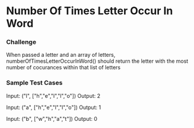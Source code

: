 # Number Of Times Letter Occur In Word

### Challenge

When passed a letter and an array of letters, numberOfTimesLetterOccurInWord() should return the letter with the most number of cocurances within that list of letters

### Sample Test Cases

Input: ("l", ["h","e","l","l","o"])
Output: 2

Input: ("a", ["h","e","l","l","o"])
Output: 1

Input: ("b", ["w","h","a","t"])
Output: 0
